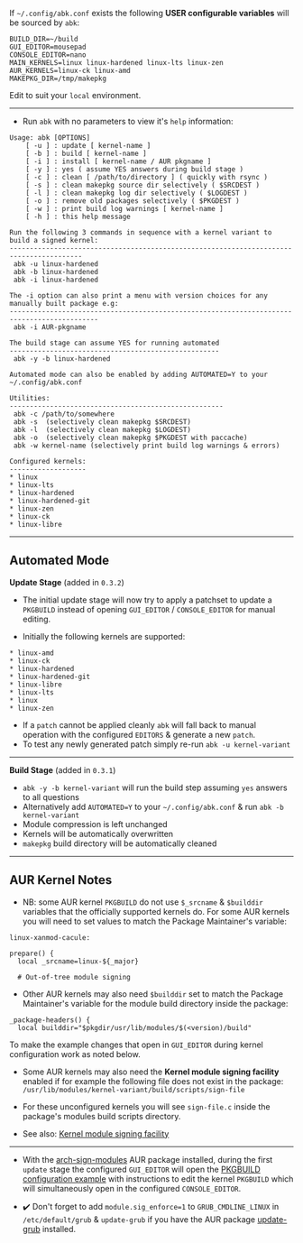If `~/.config/abk.conf` exists the following **USER configurable variables** will be sourced by `abk`:
```
BUILD_DIR=~/build
GUI_EDITOR=mousepad
CONSOLE_EDITOR=nano
MAIN_KERNELS=linux linux-hardened linux-lts linux-zen
AUR_KERNELS=linux-ck linux-amd
MAKEPKG_DIR=/tmp/makepkg
```
Edit to suit your `local` environment.

---

* Run `abk` with no parameters to view it's `help` information:
```
Usage: abk [OPTIONS]
	[ -u ] : update [ kernel-name ]
	[ -b ] : build [ kernel-name ]
	[ -i ] : install [ kernel-name / AUR pkgname ]
	[ -y ] : yes ( assume YES answers during build stage )
	[ -c ] : clean [ /path/to/directory ] ( quickly with rsync )
	[ -s ] : clean makepkg source dir selectively ( $SRCDEST )
	[ -l ] : clean makepkg log dir selectively ( $LOGDEST )
	[ -o ] : remove old packages selectively ( $PKGDEST )
	[ -w ] : print build log warnings [ kernel-name ]
	[ -h ] : this help message

Run the following 3 commands in sequence with a kernel variant to build a signed kernel:
----------------------------------------------------------------------------------------
 abk -u linux-hardened
 abk -b linux-hardened
 abk -i linux-hardened

The -i option can also print a menu with version choices for any manually built package e.g:
--------------------------------------------------------------------------------------------
 abk -i AUR-pkgname

The build stage can assume YES for running automated
----------------------------------------------------
 abk -y -b linux-hardened

Automated mode can also be enabled by adding AUTOMATED=Y to your ~/.config/abk.conf

Utilities:
-----------------------------------------------------
 abk -c /path/to/somewhere
 abk -s  (selectively clean makepkg $SRCDEST)
 abk -l  (selectively clean makepkg $LOGDEST)
 abk -o  (selectively clean makepkg $PKGDEST with paccache)
 abk -w kernel-name (selectively print build log warnings & errors)

Configured kernels:
-------------------
* linux
* linux-lts
* linux-hardened
* linux-hardened-git
* linux-zen
* linux-ck
* linux-libre
```
---

**Automated Mode**
-----

**Update Stage** (added in `0.3.2`)

* The initial update stage will now try to apply a patchset to update a `PKGBUILD` instead of opening `GUI_EDITOR` / `CONSOLE_EDITOR` for manual editing.

*   Initially the following kernels are supported:
```
* linux-amd
* linux-ck
* linux-hardened
* linux-hardened-git
* linux-libre
* linux-lts
* linux
* linux-zen
```

* If a `patch` cannot be applied cleanly `abk` will fall back to manual operation with the configured `EDITORS` & generate a new `patch`.
* To test any newly generated patch simply re-run `abk -u kernel-variant`

---

**Build Stage** (added in `0.3.1`)

* `abk -y -b kernel-variant` will run the build step assuming `yes` answers to all questions
* Alternatively add `AUTOMATED=Y` to your `~/.config/abk.conf` & run `abk -b kernel-variant`
* Module compression is left unchanged
* Kernels will be automatically overwritten
* `makepkg` build directory will be automatically cleaned


---

**AUR Kernel Notes**
-----

* NB: some AUR kernel `PKGBUILD` do not use `$_srcname` & `$builddir` variables that the officially supported kernels do. For some AUR kernels you will need to set values to match the Package Maintainer's variable:
```
linux-xanmod-cacule:

prepare() {
  local _srcname=linux-${_major}

  # Out-of-tree module signing
```

* Other AUR kernels may also need `$builddir` set to match the Package Maintainer's variable for the module build directory inside the package:
```
_package-headers() {
  local builddir="$pkgdir/usr/lib/modules/$(<version)/build"
```
To make the example changes that open in `GUI_EDITOR` during kernel configuration work as noted below.

* Some AUR kernels may also need the **Kernel module signing facility** enabled if for example the following file does not exist in the package:
`/usr/lib/modules/kernel-variant/build/scripts/sign-file`

* For these unconfigured kernels you will see `sign-file.c` inside the package's modules build scripts directory.

* See also: [Kernel module signing facility](https://www.kernel.org/doc/html/v5.13/admin-guide/module-signing.html?highlight=module%20signing)
---

* With the [arch-sign-modules](https://aur.archlinux.org/packages/arch-sign-modules/) AUR package installed, during the first `update` stage the configured `GUI_EDITOR` will open the [PKGBUILD configuration example](https://github.com/itoffshore/Arch-SKM/blob/master/Arch-Linux-PKGBUILD-example) with instructions to edit the kernel `PKGBUILD` which will simultaneously open in the configured `CONSOLE_EDITOR`.

* :heavy_check_mark: Don't forget to add `module.sig_enforce=1` to `GRUB_CMDLINE_LINUX` in `/etc/default/grub` & `update-grub` if you have the AUR package [update-grub](https://aur.archlinux.org/packages/update-grub/) installed.
